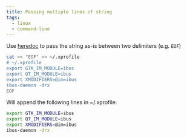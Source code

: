 ```yaml
---
title: Passing multiple lines of string
tags:
  - linux
  - command-line
---
```


Use [heredoc](https://en.wikipedia.org/wiki/Here_document) to pass the string as-is between two delimiters (e.g. `EOF`)

```sh
cat << "EOF" >> ~/.xprofile
# ~/.xprofile
export GTK_IM_MODULE=ibus
export QT_IM_MODULE=ibus
export XMODIFIERS=@im=ibus
ibus-daemon -drx
EOF
```

  Will append the following lines in ~/.xprofile:

```sh title=".xprofile"
export GTK_IM_MODULE=ibus
export QT_IM_MODULE=ibus
export XMODIFIERS=@im=ibus
ibus-daemon -drx
```
